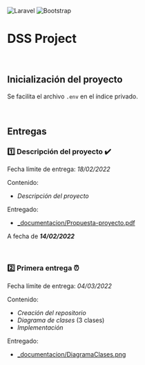 ![Laravel](https://img.shields.io/badge/laravel-%23FF2D20.svg?style=for-the-badge&logo=laravel&logoColor=white)
![Bootstrap](https://img.shields.io/badge/bootstrap-%23563D7C.svg?style=for-the-badge&logo=bootstrap&logoColor=white)

# DSS Project

<br>

## Inicialización del proyecto

Se facilita el archivo ```.env``` en el índice privado.

<br>

## Entregas

### :one: Descripción del proyecto ✔️

Fecha límite de entrega: _18/02/2022_

Contenido: 
- _Descripción del proyecto_

Entregado: 
- [\_documentacion/Propuesta-proyecto.pdf](https://github.com/JosueGarciaAsensi/DSS/blob/main/_documentacion/Propuesta-proyecto.pdf)

A fecha de **_14/02/2022_**

<br>

### :two: Primera entrega ⏰

Fecha límite de entrega: _04/03/2022_

Contenido:
- _Creación del repositorio_
- _Diagrama de clases_ (3 clases)
- _Implementación_

Entregado:
- [\_documentacion/DiagramaClases.png](https://github.com/JosueGarciaAsensi/DSS/blob/main/_documentacion/DiagramaClases.png)


